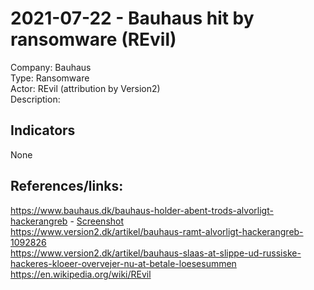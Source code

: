 # 2021-07-22  - Bauhaus hit by ransomware (REvil)  
Company: Bauhaus  
Type: Ransomware  
Actor: REvil (attribution by Version2)  
Description:

## Indicators
None  

## References/links:  
https://www.bauhaus.dk/bauhaus-holder-abent-trods-alvorligt-hackerangreb - [Screenshot](images/bauhaus2021.jpeg)  
https://www.version2.dk/artikel/bauhaus-ramt-alvorligt-hackerangreb-1092826  
https://www.version2.dk/artikel/bauhaus-slaas-at-slippe-ud-russiske-hackeres-kloeer-overvejer-nu-at-betale-loesesummen  
https://en.wikipedia.org/wiki/REvil  
